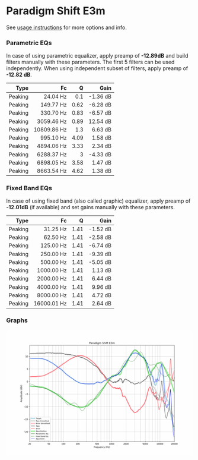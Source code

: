 # Paradigm Shift E3m
See [usage instructions](https://github.com/jaakkopasanen/AutoEq#usage) for more options and info.

### Parametric EQs
In case of using parametric equalizer, apply preamp of **-12.89dB** and build filters manually
with these parameters. The first 5 filters can be used independently.
When using independent subset of filters, apply preamp of **-12.82 dB**.

| Type    | Fc          |    Q | Gain     |
|--------:|------------:|-----:|---------:|
| Peaking | 24.04 Hz    | 0.1  | -1.36 dB |
| Peaking | 149.77 Hz   | 0.62 | -6.28 dB |
| Peaking | 330.70 Hz   | 0.83 | -6.57 dB |
| Peaking | 3059.46 Hz  | 0.89 | 12.54 dB |
| Peaking | 10809.86 Hz | 1.3  | 6.63 dB  |
| Peaking | 995.10 Hz   | 4.09 | 1.58 dB  |
| Peaking | 4894.06 Hz  | 3.33 | 2.34 dB  |
| Peaking | 6288.37 Hz  | 3    | -4.33 dB |
| Peaking | 6898.05 Hz  | 3.58 | 1.47 dB  |
| Peaking | 8663.54 Hz  | 4.62 | 1.38 dB  |

### Fixed Band EQs
In case of using fixed band (also called graphic) equalizer, apply preamp of **-12.01dB**
(if available) and set gains manually with these parameters.

| Type    | Fc          |    Q | Gain     |
|--------:|------------:|-----:|---------:|
| Peaking | 31.25 Hz    | 1.41 | -1.52 dB |
| Peaking | 62.50 Hz    | 1.41 | -2.58 dB |
| Peaking | 125.00 Hz   | 1.41 | -6.74 dB |
| Peaking | 250.00 Hz   | 1.41 | -9.39 dB |
| Peaking | 500.00 Hz   | 1.41 | -5.05 dB |
| Peaking | 1000.00 Hz  | 1.41 | 1.13 dB  |
| Peaking | 2000.00 Hz  | 1.41 | 6.44 dB  |
| Peaking | 4000.00 Hz  | 1.41 | 9.96 dB  |
| Peaking | 8000.00 Hz  | 1.41 | 4.72 dB  |
| Peaking | 16000.01 Hz | 1.41 | 2.64 dB  |

### Graphs
![](./Paradigm%20Shift%20E3m.png)